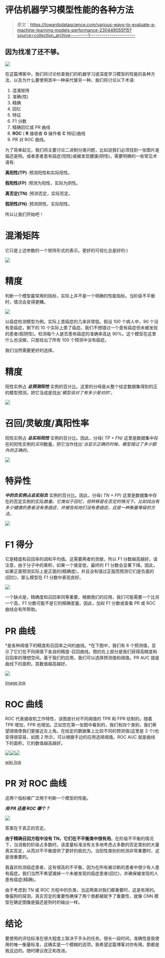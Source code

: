 # 评估机器学习模型性能的各种方法

> 原文：<https://towardsdatascience.com/various-ways-to-evaluate-a-machine-learning-models-performance-230449055f15?source=collection_archive---------1----------------------->

## 因为找准了还不够。

![](img/d2c21d3d2a3ce6aa236b46d7e07ad173.png)

在这篇博客中，我们将讨论检查我们的机器学习或深度学习模型的性能的各种方法，以及为什么要使用其中一种来代替另一种。我们将讨论以下术语:

1.  混淆矩阵
2.  准确(性)
3.  精确
4.  回忆
5.  特征
6.  F1 分数
7.  精确回忆或 PR 曲线
8.  **ROC** ( **R** 接收者 **O** 操作者 **C** 特征)曲线
9.  PR 对 ROC 曲线。

为了简单起见，我们将主要讨论二进制分类问题，比如说我们必须找到一张图片是猫还是狗。或者患者患有癌症(阳性)或被发现健康(阴性)。需要明确的一些常见术语有:

**真阳性(TP)** :预测阳性和实际阳性。

**假阳性(FP)** :预测为阳性，实际为阴性。

**真否定(TN)** :预测否定，实际否定。

**假阴性(FN)** :预测阴性，实际阳性。

所以让我们开始吧！

# **混淆矩阵**

它只是上述参数的一个矩阵形式的表示。更好的可视化总是好的:)

![](img/df39be122681c1703c1e458b115077f6.png)

# **精度**

判断一个模型最常用的指标，实际上并不是一个明确的性能指标。当阶级不平衡时，情况会变得更糟。

![](img/1f25746244da2eb597f1ea1757654f36.png)

以癌症检测模型为例。实际上患癌症的几率非常低。假设 100 个病人中，90 个没有患癌症，剩下的 10 个实际上患了癌症。我们不想错过一个患有癌症但未被发现的患者(假阴性)。检测每个人是否患有癌症的准确率高达 90%。这个模型在这里什么也没做，只是给出了所有 100 个预测中没有癌症。

我们当然需要更好的选择。

# **精度**

阳性实例占 ***总预测阳性*** 实例的百分比。这里的分母是从整个给定数据集得到的正的模型预测。把它当成是找出'*模型说对了有多少是对的'。*

![](img/1269b0c2e34df1e9269bd2ad6f83e986.png)

# **召回/灵敏度/真阳性率**

阳性实例占 ***总实际阳性*** 实例的百分比。因此，分母( *TP + FN)* 这里是数据集中存在的阳性实例的*实际*数量。把它当作找出'*当显示正确的时候，模型错过了多少额外的正确的。*

![](img/2300b32ded5fd5fc93aee4669905f6cc.png)

# **特异性**

***中的负实例占总实际负*** 实例的百分比。因此，分母( *TN + FP)* 这里是数据集中存在的否定实例的实际*数量。它类似于回忆，但转移是在否定的情况下。*比如找出有多少健康的患者没有患癌症，并被告知他们没有患癌症*。这是一种衡量等级的方法。*

![](img/9b439b961c67190cc5445c22fed6e358.png)

# **F1 得分**

它是精度和召回率的调和平均值。这需要两者的贡献，所以 F1 分数越高越好。请注意，由于分子中的乘积，如果一个值变低，最终的 F1 分数会显著下降。因此，如果正面预测实际上是正面的(精确度)，并且没有错过正面而预测它们是负面的(回忆)，那么模型在 F1 分数中表现良好。

![](img/a33a0bf4c33d0846c7880a624731fe21.png)

一个缺点是，精确度和召回率同等重要，根据我们的应用，我们可能需要一个比另一个高，F1 分数可能不是它的精确度量。因此，加权 F1 分数或查看 PR 或 ROC 曲线会有所帮助。

# **PR 曲线**

*是各种阈值下的精度和召回率之间的曲线。*在下图中，我们有 6 个预测值，显示了它们在不同阈值下各自的精度-召回曲线。图的右上部分是我们获得高精度和召回率的理想空间。基于我们的应用，我们可以选择预测值和阈值。PR AUC 就是曲线下的面积。其数值越高越好。

![](img/b168e20368a049f54d0ac04fc4137680.png)

[image link](https://github.com/MenuPolis/MLT/wiki/PR-Curve)

# **ROC 曲线**

ROC 代表接收机工作特性，该图是针对不同阈值的 TPR 和 FPR 绘制的。随着 TPR 增加，FPR 也增加。正如您在第一张图中看到的，我们有四个类别，我们希望阈值使我们更接近左上角。在给定的数据集上比较不同的预测值(这里是 3 个)也变得很容易，如图 2 所示，可以根据手边的应用选择阈值。ROC AUC 就是曲线下的面积，它的数值越高越好。

![](img/803e83f95cccfc636f72815c832173db.png)![](img/b7f86432f4a3552b1091667e6c055773.png)![](img/f8550ace255ce4e2b9ca50957e626c0d.png)

[wiki link](https://en.wikipedia.org/wiki/Receiver_operating_characteristic)

# PR 对 ROC 曲线

这两个指标被广泛用于判断一个模型的性能。

***用 PR 还是 ROC 哪个？***

![](img/66dacae37d90565dc04c54251411faae.png)

答案在于真正的否定。

**由于精确召回方程中没有 TN，它们在不平衡类中很有用**。在阶级不平衡的情况下，当消极的阶级占多数时。该度量标准没有太多地考虑占多数的否定类别的大量真实否定，从而对不平衡提供了更好的抵抗力。当阳性类别的检测非常重要时，这是很重要的。

我喜欢检测癌症患者，这有很高的不平衡，因为在所有被诊断的患者中很少有人患有癌症。我们当然不希望漏掉一个未被发现的癌症患者(回忆)，并确保被发现的人患有癌症(精确)。

由于考虑到 TN 或 ROC 方程中的负类，当这两类对我们都重要时，这是有用的。像猫狗的探测。真实否定的重要性确保了两个类都被赋予了重要性，就像 CNN 模型在确定图像是猫还是狗时的输出一样。

# 结论

要使用的评估标准在很大程度上取决于手头的任务。很长一段时间，准确性是我使用的唯一衡量标准，这确实是一个模糊的选项。我希望这篇博客对你有用。那都是我这边的。随时建议改正和改进。